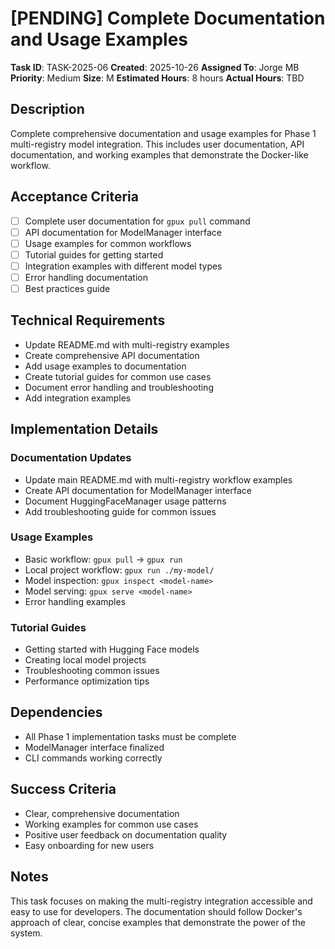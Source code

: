 # [PENDING] Complete Documentation and Usage Examples

**Task ID**: TASK-2025-06
**Created**: 2025-10-26
**Assigned To**: Jorge MB
**Priority**: Medium
**Size**: M
**Estimated Hours**: 8 hours
**Actual Hours**: TBD

## Description

Complete comprehensive documentation and usage examples for Phase 1 multi-registry model integration. This includes user documentation, API documentation, and working examples that demonstrate the Docker-like workflow.

## Acceptance Criteria

- [ ] Complete user documentation for `gpux pull` command
- [ ] API documentation for ModelManager interface
- [ ] Usage examples for common workflows
- [ ] Tutorial guides for getting started
- [ ] Integration examples with different model types
- [ ] Error handling documentation
- [ ] Best practices guide

## Technical Requirements

- Update README.md with multi-registry examples
- Create comprehensive API documentation
- Add usage examples to documentation
- Create tutorial guides for common use cases
- Document error handling and troubleshooting
- Add integration examples

## Implementation Details

### Documentation Updates
- Update main README.md with multi-registry workflow examples
- Create API documentation for ModelManager interface
- Document HuggingFaceManager usage patterns
- Add troubleshooting guide for common issues

### Usage Examples
- Basic workflow: `gpux pull` → `gpux run`
- Local project workflow: `gpux run ./my-model/`
- Model inspection: `gpux inspect <model-name>`
- Model serving: `gpux serve <model-name>`
- Error handling examples

### Tutorial Guides
- Getting started with Hugging Face models
- Creating local model projects
- Troubleshooting common issues
- Performance optimization tips

## Dependencies

- All Phase 1 implementation tasks must be complete
- ModelManager interface finalized
- CLI commands working correctly

## Success Criteria

- Clear, comprehensive documentation
- Working examples for common use cases
- Positive user feedback on documentation quality
- Easy onboarding for new users

## Notes

This task focuses on making the multi-registry integration accessible and easy to use for developers. The documentation should follow Docker's approach of clear, concise examples that demonstrate the power of the system.
